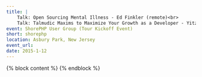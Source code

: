 ```yaml
---
title: |
    Talk: Open Sourcing Mental Illness - Ed Finkler (remote)<br>
    Talk: Talmudic Maxims to Maximize Your Growth as a Developer - Yitzchok Willroth
event: ShorePHP User Group (Tour Kickoff Event)
short: shorephp
location: Asbury Park, New Jersey
event_url:
date: 2015-1-12
---
```

{% block content %}
{% endblock %}



